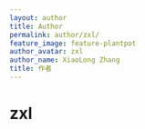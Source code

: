 ```yaml
---
layout: author
title: Author
permalink: author/zxl/
feature_image: feature-plantpot
author_avatar: zxl
author_name: XiaoLong Zhang
title: 作者
---
```


# zxl
